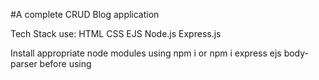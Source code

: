 #A complete CRUD Blog application

Tech Stack use:
HTML
CSS
EJS
Node.js
Express.js

Install appropriate node modules using npm i or npm i express ejs body-parser before using
